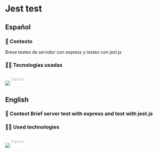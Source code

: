 # Jest test 

## Español

### 🧐 Contexto
Breve testeo de servidor con express y testeo con jest.js

### 👨‍💻 Tecnologias usadas
<code><img height="40" src="https://static.platzi.com/media/user_upload/jest-79b97d73-5c86-422e-a85d-d2ac5ffe890e.jpg"></code>
<code><img height="40" src="https://raw.githubusercontent.com/github/explore/80688e429a7d4ef2fca1e82350fe8e3517d3494d/topics/express/express.png"></code>

## English 

### 🧐 Context Brief server test with express and test with jest.js

### 👨‍💻 Used technologies
<code><img height="40" src="https://static.platzi.com/media/user_upload/jest-79b97d73-5c86-422e-a85d-d2ac5ffe890e.jpg"></code>
<code><img height="40" src="https://raw.githubusercontent.com/github/explore/80688e429a7d4ef2fca1e82350fe8e3517d3494d/topics/express/express.png"></code>
